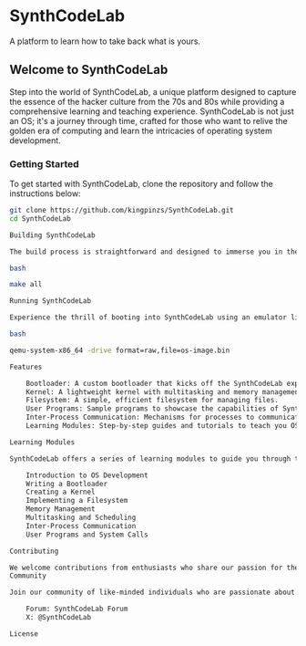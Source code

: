 # SynthCodeLab
A platform to learn how to take back what is yours.
## Welcome to SynthCodeLab

Step into the world of SynthCodeLab, a unique platform designed to capture the essence of the hacker culture from the 70s and 80s while providing a comprehensive learning and teaching experience. SynthCodeLab is not just an OS; it's a journey through time, crafted for those who want to relive the golden era of computing and learn the intricacies of operating system development.

### Getting Started

To get started with SynthCodeLab, clone the repository and follow the instructions below:

```bash
git clone https://github.com/kingpinzs/SynthCodeLab.git
cd SynthCodeLab

Building SynthCodeLab

The build process is straightforward and designed to immerse you in the hacker experience:

bash

make all

Running SynthCodeLab

Experience the thrill of booting into SynthCodeLab using an emulator like QEMU:

bash

qemu-system-x86_64 -drive format=raw,file=os-image.bin

Features

    Bootloader: A custom bootloader that kicks off the SynthCodeLab experience.
    Kernel: A lightweight kernel with multitasking and memory management.
    Filesystem: A simple, efficient filesystem for managing files.
    User Programs: Sample programs to showcase the capabilities of SynthCodeLab.
    Inter-Process Communication: Mechanisms for processes to communicate efficiently.
    Learning Modules: Step-by-step guides and tutorials to teach you OS development.

Learning Modules

SynthCodeLab offers a series of learning modules to guide you through the process of building an operating system from scratch. Each module includes detailed explanations, code examples, and hands-on exercises.

    Introduction to OS Development
    Writing a Bootloader
    Creating a Kernel
    Implementing a Filesystem
    Memory Management
    Multitasking and Scheduling
    Inter-Process Communication
    User Programs and System Calls

Contributing

We welcome contributions from enthusiasts who share our passion for the classic hacker ethos and education. Feel free to fork the repository and submit pull requests.
Community

Join our community of like-minded individuals who are passionate about the golden age of computing and learning:

    Forum: SynthCodeLab Forum
    X: @SynthCodeLab

License
